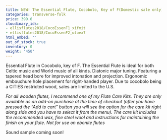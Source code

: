 ```yaml
---
title: NEW! The Essential Flute, Cocobolo, Key of F(Domestic sale only)
categories: transverse-folk
price: 399.0
cloudinary_ids:
- ellisflutes2018/CocoEssenF1_xifmit
- ellisflutes2018/CocoEssenF2_otoex7
html_embed: ''
out_of_stock: true
inventory: 0
weight: '450'
---
```


Essential Flute in Cocobolo, key of F.   The Essential Flute is ideal for both Celtic music and World music of all kinds. Diatonic major tuning. Featuring a tapered head bore for improved intonation and projection. Ergonomic embouchure hole placement for right-handed player.  Due to cocobolo being a CITIES restricted wood, sales are limited to the U.S.

*For all wooden flutes, I recommend one of my Flute Care Kits.  They are only available as an add-on purchase at the time of checkout (after you have pressed the “Add to cart” button you will see the option for the care kit right along side and you have to select it from the menu). The care kit includes the recommended wax, fine steel wool and instructions for maintaining the finish on your flute.  Not for use on ebonite flutes*

Sound sample coming soon!